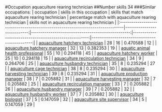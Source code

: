 #Occupation aquaculture rearing technician
##Number skills 34
###Similar occupations:
| occupation                                                                      |   skills in this occupation |   skills that match aquaculture rearing technician |   percentage match with aquaculture rearing technician |   skills not in aquaculture rearing technician |
|:--------------------------------------------------------------------------------|----------------------------:|---------------------------------------------------:|-------------------------------------------------------:|-----------------------------------------------:|
| [aquaculture hatchery technician](aquaculture_hatchery_technician.md)           |                          28 |                                                 16 |                                               0.470588 |                                             12 |
| [aquaculture hatchery manager](aquaculture_hatchery_manager.md)                 |                          32 |                                                 13 |                                               0.382353 |                                             19 |
| [aquatic animal health professional](aquatic_animal_health_professional.md)     |                          55 |                                                 10 |                                               0.294118 |                                             45 |
| [aquaculture hatchery worker](aquaculture_hatchery_worker.md)                   |                          25 |                                                 10 |                                               0.294118 |                                             15 |
| [aquaculture recirculation technician](aquaculture_recirculation_technician.md) |                          34 |                                                  9 |                                               0.264706 |                                             25 |
| [aquaculture husbandry technician](aquaculture_husbandry_technician.md)         |                          35 |                                                  8 |                                               0.235294 |                                             27 |
| [aquaculture cage technician](aquaculture_cage_technician.md)                   |                          38 |                                                  8 |                                               0.235294 |                                             30 |
| [aquaculture harvesting technician](aquaculture_harvesting_technician.md)       |                          39 |                                                  8 |                                               0.235294 |                                             31 |
| [aquaculture production manager](aquaculture_production_manager.md)             |                          38 |                                                  7 |                                               0.205882 |                                             31 |
| [aquaculture harvesting manager](aquaculture_harvesting_manager.md)             |                          32 |                                                  7 |                                               0.205882 |                                             25 |
| [aquaculture recirculation manager](aquaculture_recirculation_manager.md)       |                          33 |                                                  7 |                                               0.205882 |                                             26 |
| [aquaculture husbandry manager](aquaculture_husbandry_manager.md)               |                          39 |                                                  7 |                                               0.205882 |                                             32 |
| [aquaculture husbandry worker](aquaculture_husbandry_worker.md)                 |                          37 |                                                  7 |                                               0.205882 |                                             30 |
| [aquaculture biologist](aquaculture_biologist.md)                               |                          37 |                                                  5 |                                               0.147059 |                                             32 |
| [aquaculture site supervisor](aquaculture_site_supervisor.md)                   |                          34 |                                                  5 |                                               0.147059 |                                             29 |
